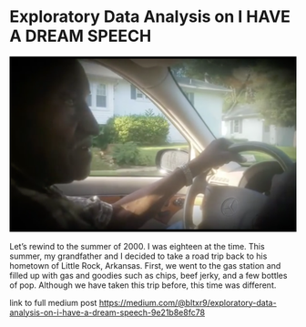 
<h1>Exploratory Data Analysis on I HAVE A DREAM SPEECH</h1>

![](grandfather.png)

Let’s rewind to the summer of 2000. I was eighteen at the time. This summer, my grandfather and I decided to take a road trip back to his hometown of Little Rock, Arkansas. First, we went to the gas station and filled up with gas and goodies such as chips, beef jerky, and a few bottles of pop. Although we have taken this trip before, this time was different.


link to full medium post https://medium.com/@bltxr9/exploratory-data-analysis-on-i-have-a-dream-speech-9e21b8e8fc78
